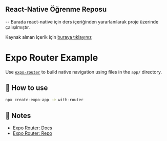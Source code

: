 ## React-Native Öğrenme Reposu

-- Burada react-native için ders içeriğinden yararlanılarak proje üzerinde çalışılmıştır.

Kaynak alınan içerik için [buraya tıklayınız]("https://www.youtube.com/watch?v=mJ3bGvy0WAY")

# Expo Router Example

Use [`expo-router`](https://expo.github.io/router) to build native navigation using files in the `app/` directory.

## 🚀 How to use

```sh
npx create-expo-app -e with-router
```

## 📝 Notes

- [Expo Router: Docs](https://expo.github.io/router)
- [Expo Router: Repo](https://github.com/expo/router)
